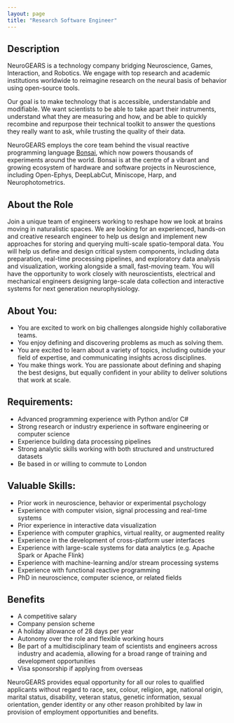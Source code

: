 ```yaml
---
layout: page
title: "Research Software Engineer"
---
```


## Description

NeuroGEARS is a technology company bridging Neuroscience, Games, Interaction, and Robotics. We engage with top research and academic institutions worldwide to reimagine research on the neural basis of behavior using open-source tools.

Our goal is to make technology that is accessible, understandable and modifiable. We want scientists to be able to take apart their instruments, understand what they are measuring and how, and be able to quickly recombine and repurpose their technical toolkit to answer the questions they really want to ask, while trusting the quality of their data.

NeuroGEARS employs the core team behind the visual reactive programming language [Bonsai](https://bonsai-rx.org/), which now powers thousands of experiments around the world. Bonsai is at the centre of a vibrant and growing ecosystem of hardware and software projects in Neuroscience, including Open-Ephys, DeepLabCut, Miniscope, Harp, and Neurophotometrics.

## About the Role

Join a unique team of engineers working to reshape how we look at brains moving in naturalistic spaces. We are looking for an experienced, hands-on and creative research engineer to help us design and implement new approaches for storing and querying multi-scale spatio-temporal data. You will help us define and design critical system components, including data preparation, real-time processing pipelines, and exploratory data analysis and visualization, working alongside a small, fast-moving team. You will have the opportunity to work closely with neuroscientists, electrical and mechanical engineers designing large-scale data collection and interactive systems for next generation neurophysiology.

## About You:

* You are excited to work on big challenges alongside highly collaborative teams.
* You enjoy defining and discovering problems as much as solving them.
* You are excited to learn about a variety of topics, including outside your field of expertise, and communicating insights across disciplines.
* You make things work. You are passionate about defining and shaping the best designs, but equally confident in your ability to deliver solutions that work at scale.

## Requirements:

* Advanced programming experience with Python and/or C#
* Strong research or industry experience in software engineering or computer science
* Experience building data processing pipelines
* Strong analytic skills working with both structured and unstructured datasets
* Be based in or willing to commute to London

## Valuable Skills:

* Prior work in neuroscience, behavior or experimental psychology
* Experience with computer vision, signal processing and real-time systems
* Prior experience in interactive data visualization
* Experience with computer graphics, virtual reality, or augmented reality
* Experience in the development of cross-platform user interfaces
* Experience with large-scale systems for data analytics (e.g. Apache Spark or Apache Flink)
* Experience with machine-learning and/or stream processing systems
* Experience with functional reactive programming
* PhD in neuroscience, computer science, or related fields

## Benefits

* A competitive salary
* Company pension scheme
* A holiday allowance of 28 days per year
* Autonomy over the role and flexible working hours
* Be part of a multidisciplinary team of scientists and engineers across industry and academia, allowing for a broad range of training and development opportunities
* Visa sponsorship if applying from overseas

NeuroGEARS provides equal opportunity for all our roles to qualified applicants without regard to race, sex, colour, religion, age, national origin, marital status, disability, veteran status, genetic information, sexual orientation, gender identity or any other reason prohibited by law in provision of employment opportunities and benefits.